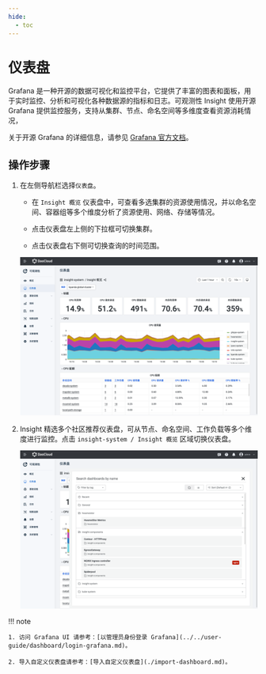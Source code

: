 ```yaml
---
hide:
  - toc
---
```


# 仪表盘

Grafana 是一种开源的数据可视化和监控平台，它提供了丰富的图表和面板，用于实时监控、分析和可视化各种数据源的指标和日志。可观测性 Insight 使用开源 Grafana 提供监控服务，支持从集群、节点、命名空间等多维度查看资源消耗情况，

关于开源 Grafana 的详细信息，请参见 [Grafana 官方文档](https://grafana.com/docs/grafana/latest/getting-started/?spm=a2c4g.11186623.0.0.1f34de53ksAH9a)。

## 操作步骤

1. 在左侧导航栏选择`仪表盘`。

    - 在 `Insight 概览` 仪表盘中，可查看多选集群的资源使用情况，并以命名空间、容器组等多个维度分析了资源使用、网络、存储等情况。

    - 点击仪表盘左上侧的下拉框可切换集群。

    - 点击仪表盘右下侧可切换查询的时间范围。

    ![dashboard](../../images/dashboard00.png)

2. Insight 精选多个社区推荐仪表盘，可从节点、命名空间、工作负载等多个维度进行监控。点击 `insight-system / Insight 概览` 区域切换仪表盘。

    ![dashboard](../../images/dashboard01.png)

!!! note

    1. 访问 Grafana UI 请参考：[以管理员身份登录 Grafana](../../user-guide/dashboard/login-grafana.md)。
    
    2. 导入自定义仪表盘请参考：[导入自定义仪表盘](./import-dashboard.md)。
